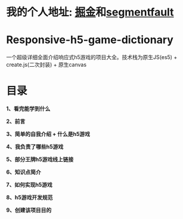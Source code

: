 # 我的个人地址: [掘金](https://juejin.im/user/58ba32a9ac502e006bed7ddc)和[segmentfault](https://segmentfault.com/u/wcky/articles)

# Responsive-h5-game-dictionary
一个超级详细全面介绍响应式h5游戏的项目大全。技术栈为原生JS(es5) + create.js(二次封装) + 原生canvas

# 目录

**1、看完能学到什么**

**2、前言**

**3、简单的自我介绍 + 什么是h5游戏**

**4、我负责了哪些h5游戏**

**5、部分王牌h5游戏线上链接**

**6、知识点简介**

**7、如何实现h5游戏**

**8、h5游戏开发规范**

**9、创建该项目目的**
